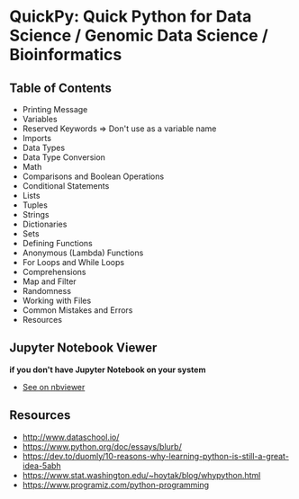 # QuickPy: Quick Python for Data Science / Genomic Data Science / Bioinformatics

## Table of Contents 
- Printing Message
- Variables
- Reserved Keywords => Don't use as a variable name
- Imports
- Data Types
- Data Type Conversion
- Math
- Comparisons and Boolean Operations
- Conditional Statements
- Lists
- Tuples
- Strings
- Dictionaries
- Sets
- Defining Functions
- Anonymous (Lambda) Functions
- For Loops and While Loops
- Comprehensions
- Map and Filter
- Randomness
- Working with Files
- Common Mistakes and Errors
- Resources

## Jupyter Notebook Viewer 
__if you don't have Jupyter Notebook on your system__
- [See on nbviewer](https://nbviewer.jupyter.org/github/jubayer-hossain/QuickPy/blob/master/QuickPython.ipynb#Resources)

## Resources
- http://www.dataschool.io/
- https://www.python.org/doc/essays/blurb/
- https://dev.to/duomly/10-reasons-why-learning-python-is-still-a-great-idea-5abh
- https://www.stat.washington.edu/~hoytak/blog/whypython.html
- https://www.programiz.com/python-programming
